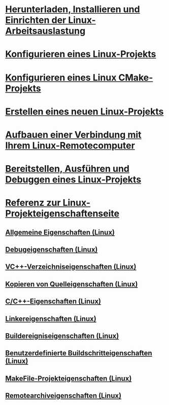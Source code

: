 # [Herunterladen, Installieren und Einrichten der Linux-Arbeitsauslastung](download-install-and-setup-the-linux-development-workload.md)
# [Konfigurieren eines Linux-Projekts](configure-a-linux-project.md)
# [Konfigurieren eines Linux CMake-Projekts](cmake-linux-project.md)
# [Erstellen eines neuen Linux-Projekts](create-a-new-linux-project.md)
# [Aufbauen einer Verbindung mit Ihrem Linux-Remotecomputer](connect-to-your-remote-linux-computer.md)
# [Bereitstellen, Ausführen und Debuggen eines Linux-Projekts](deploy-run-and-debug-your-linux-project.md)
# [Referenz zur Linux-Projekteigenschaftenseite](prop-pages-linux.md)
## [Allgemeine Eigenschaften (Linux)](prop-pages/general-linux.md)
## [Debugeigenschaften (Linux)](prop-pages/debugging-linux.md)
## [VC++-Verzeichniseigenschaften (Linux)](prop-pages/directories-linux.md)
## [Kopieren von Quelleigenschaften (Linux)](prop-pages/copy-sources-project.md)
## [C/C++-Eigenschaften (Linux)](prop-pages/c-cpp-linux.md)
## [Linkereigenschaften (Linux)](prop-pages/linker-linux.md)
## [Buildereigniseigenschaften (Linux)](prop-pages/build-events-linux.md)
## [Benutzerdefinierte Buildschritteigenschaften (Linux)](prop-pages/custom-build-step-linux.md)
## [MakeFile-Projekteigenschaften (Linux)](prop-pages/makefile-linux.md)
## [Remotearchiveigenschaften (Linux)](prop-pages/remote-ar-linux.md)